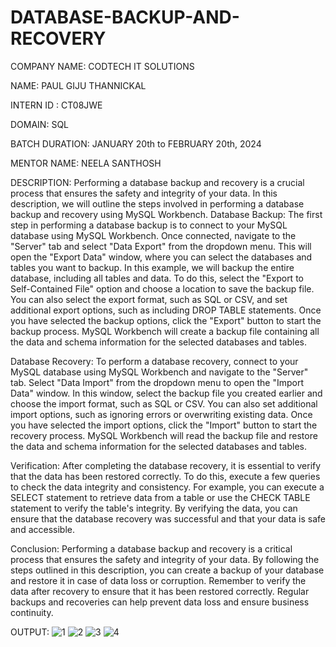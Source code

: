 # DATABASE-BACKUP-AND-RECOVERY

COMPANY NAME: CODTECH IT SOLUTIONS

NAME: PAUL GIJU THANNICKAL

INTERN ID : CT08JWE

DOMAIN: SQL

BATCH DURATION: JANUARY 20th to FEBRUARY 20th, 2024

MENTOR NAME: NEELA SANTHOSH

DESCRIPTION: Performing a database backup and recovery is a crucial process that ensures the safety and integrity of your data. In this description, we will outline the steps involved in performing a database backup and recovery using MySQL Workbench. Database Backup: The first step in performing a database backup is to connect to your MySQL database using MySQL Workbench. Once connected, navigate to the "Server" tab and select "Data Export" from the dropdown menu. This will open the "Export Data" window, where you can select the databases and tables you want to backup. In this example, we will backup the entire database, including all tables and data. To do this, select the "Export to Self-Contained File" option and choose a location to save the backup file. You can also select the export format, such as SQL or CSV, and set additional export options, such as including DROP TABLE statements. Once you have selected the backup options, click the "Export" button to start the backup process. MySQL Workbench will create a backup file containing all the data and schema information for the selected databases and tables.

Database Recovery: To perform a database recovery, connect to your MySQL database using MySQL Workbench and navigate to the "Server" tab. Select "Data Import" from the dropdown menu to open the "Import Data" window. In this window, select the backup file you created earlier and choose the import format, such as SQL or CSV. You can also set additional import options, such as ignoring errors or overwriting existing data. Once you have selected the import options, click the "Import" button to start the recovery process. MySQL Workbench will read the backup file and restore the data and schema information for the selected databases and tables.

Verification: After completing the database recovery, it is essential to verify that the data has been restored correctly. To do this, execute a few queries to check the data integrity and consistency. For example, you can execute a SELECT statement to retrieve data from a table or use the CHECK TABLE statement to verify the table's integrity. By verifying the data, you can ensure that the database recovery was successful and that your data is safe and accessible.

Conclusion: Performing a database backup and recovery is a critical process that ensures the safety and integrity of your data. By following the steps outlined in this description, you can create a backup of your database and restore it in case of data loss or corruption. Remember to verify the data after recovery to ensure that it has been restored correctly. Regular backups and recoveries can help prevent data loss and ensure business continuity.

OUTPUT:
![1](https://github.com/user-attachments/assets/c4488212-9a5f-48f6-b771-ddfc11368665)
![2](https://github.com/user-attachments/assets/e0adfdef-49f0-4b12-bec8-fba3cc4aa0fc)
![3](https://github.com/user-attachments/assets/4d1922d5-5b46-4a2a-9cbf-e79e5c10aede)
![4](https://github.com/user-attachments/assets/23d78d94-a8b0-4304-bb9c-8bd4d41b42c5)
